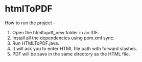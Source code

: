 # htmlToPDF
How to run the project -

1. Open the htmltopdf_new folder in an IDE.
2. Install all the dependencies using pom.xml sync.
3. Run HTMLToPDF.java.
4. It will ask you to enter HTML file path with forward slashes.
5. PDF will be save in the same directory as the HTML file.
